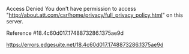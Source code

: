 Access Denied
You don't have permission to access "http://about.att.com/csr/home/privacy/full_privacy_policy.html" on this server.

Reference #18.4c60d017.1748873286.1375ae9d

https://errors.edgesuite.net/18.4c60d017.1748873286.1375ae9d